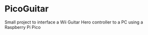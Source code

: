 # PicoGuitar
Small project to interface a Wii Guitar Hero controller to a PC using a Raspberry Pi Pico
